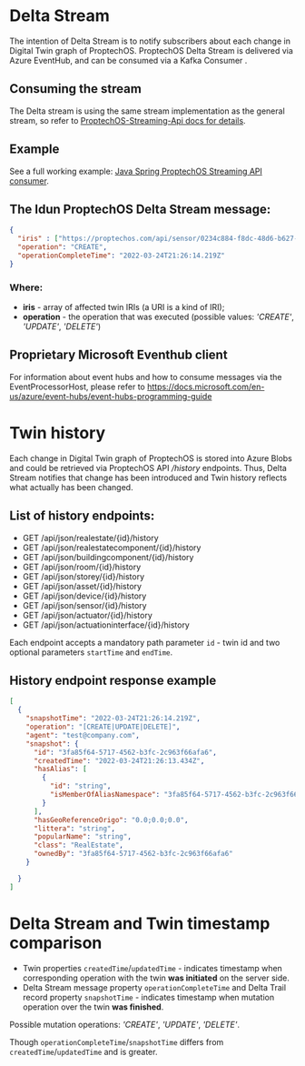 # Delta Stream
The intention of Delta Stream is to notify subscribers about each change in Digital Twin graph of ProptechOS. ProptechOS Delta Stream is delivered via Azure EventHub, and can be consumed via a Kafka Consumer .
## Consuming the stream
The Delta stream is using the same stream implementation as the general stream, so refer to [ProptechOS-Streaming-Api docs for details](../ProptechOS-Streaming-Api).

## Example
See a full working example: [Java Spring ProptechOS Streaming API consumer](examples/java).

## The Idun ProptechOS Delta Stream message:

```json
{
  "iris" : ["https://proptechos.com/api/sensor/0234c884-f8dc-48d6-b627-2f0d8f8705d6"],
  "operation": "CREATE",
  "operationCompleteTime": "2022-03-24T21:26:14.219Z"
}
```
### Where:
* **iris** - array of affected twin IRIs (a URI is a kind of IRI);
* **operation** - the operation that was executed (possible values: _'CREATE'_, _'UPDATE'_, _'DELETE'_)

## Proprietary Microsoft Eventhub client
For information about event hubs and how to consume messages via the EventProcessorHost, please refer to https://docs.microsoft.com/en-us/azure/event-hubs/event-hubs-programming-guide

# Twin history
Each change in Digital Twin graph of ProptechOS is stored into Azure Blobs and could be retrieved via ProptechOS API _/history_ endpoints.
Thus, Delta Stream notifies that change has been introduced and Twin history reflects what actually has been changed.

## List of history endpoints:
* GET /api/json/realestate/{id}/history
* GET /api/json/realestatecomponent/{id}/history
* GET /api/json/buildingcomponent/{id}/history
* GET /api/json/room/{id}/history
* GET /api/json/storey/{id}/history
* GET /api/json/asset/{id}/history
* GET /api/json/device/{id}/history
* GET /api/json/sensor/{id}/history
* GET /api/json/actuator/{id}/history
* GET /api/json/actuationinterface/{id}/history

Each endpoint accepts a mandatory path parameter `id` - twin id and two optional parameters `startTime` and `endTime`.

## History endpoint response example

```json
[
  {
    "snapshotTime": "2022-03-24T21:26:14.219Z",
    "operation": "[CREATE|UPDATE|DELETE]",
    "agent": "test@company.com",
    "snapshot": {
      "id": "3fa85f64-5717-4562-b3fc-2c963f66afa6",
      "createdTime": "2022-03-24T21:26:13.434Z",
      "hasAlias": [
        {
          "id": "string",
          "isMemberOfAliasNamespace": "3fa85f64-5717-4562-b3fc-2c963f66afa6"
        }
      ],
      "hasGeoReferenceOrigo": "0.0;0.0;0.0",
      "littera": "string",
      "popularName": "string",
      "class": "RealEstate",
      "ownedBy": "3fa85f64-5717-4562-b3fc-2c963f66afa6"
    }

  }
]
```

# Delta Stream and Twin timestamp comparison
* Twin properties `createdTime`/`updatedTime` - indicates timestamp when corresponding operation with the twin **was initiated** on the server side.
* Delta Stream message property `operationCompleteTime` and Delta Trail record property `snapshotTime` - indicates timestamp when mutation operation over the twin **was finished**.

Possible mutation operations: _'CREATE'_, _'UPDATE'_, _'DELETE'_.

Though `operationCompleteTime`/`snapshotTime` differs from `createdTime`/`updatedTime` and is greater.

